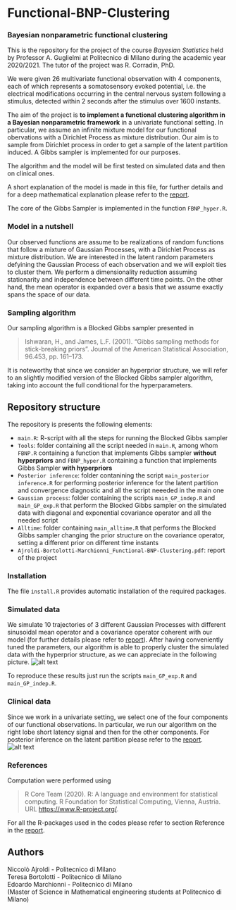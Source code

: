 # Functional-BNP-Clustering
###  Bayesian nonparametric functional clustering

This is the repository for the project of the course *Bayesian Statistics* held by Professor A. Guglielmi at Politecnico di Milano during the academic year 2020/2021.
The tutor of the project was R. Corradin, PhD.

We were given 26 multivariate functional observation with 4 components, each of which represents a somatosensory evoked potential, i.e. the electrical modifications occurring in the central nervous system following a stimulus, detected within 2 seconds after the stimulus over 1600 instants.

The aim of the project is **to implement a functional clustering algorithm in a Bayesian nonparametric framework** in a univariate functional setting. In particular, we assume an infinite mixture model for our functional obervations with a Dirichlet Process as mixture distribution. Our aim is to sample from Dirichlet process in order to get a sample of the latent partition induced. A Gibbs sampler is implemented for our purposes.

The algorithm and the model will be first tested on simulated data and then on clinical ones.

A short explanation of the model is made in this file, for further details and for a deep mathematical explanation please refer to the [report](link).

The core of the Gibbs Sampler is implemented in the function `FBNP_hyper.R`.

### Model in a nutshell

Our observed functions are assume to be realizations of random functions that follow a mixture of Gaussian Processes, with a Dirichlet Process as mixture distribution. We are interested in the latent random parameters defyining the Gaussian Process of each observation and we will exploit ties to cluster them. We perform a dimensionality reduction assuming stationarity and independence between different time points. On the other hand, the mean operator is expanded over a basis that we assume exactly spans the space of our data.  

### Sampling algorithm 

Our sampling algorithm is a Blocked Gibbs sampler presented in 
> Ishwaran, H., and James, L.F. (2001). “Gibbs sampling methods for stick-breaking priors”. Journal of the American Statistical Association, 96.453, pp. 161–173.

It is noteworthy that since we consider an hyperprior structure, we will refer to an slightly modified version of the Blocked Gibbs sampler algorithm, taking into account the full conditional for the hyperparameters.


## Repository structure
The repository is presents the following elements:
* `main.R`: R-script with all the steps for running the Blocked Gibbs sampler
* `Tools`: folder containing all the script needed in `main.R`, among whom `FBNP.R` containing a function that implements Gibbs sampler **without hyperpriors** and
     `FBNP_hyper.R` containing a function that implements Gibbs Sampler **with hyperpriors**
* `Posterior inference`: folder contanining the script `main_posterior inference.R` for performing posterior inference for the latent partition and convergence diagnostic and all the script neeeded in the main one
* `Gaussian process`: folder containing the scripts `main_GP_indep.R` and `main_GP_exp.R` that perform the Blocked Gibbs sampler on the simulated data with diagonal and exponential covariance operator and all the needed script
* `Alltime`: folder containing `main_alltime.R` that performs the Blocked Gibbs sampler changing the prior structure on the covariance operator, setting a different prior on different time instants
* `Ajroldi-Bortolotti-Marchionni_Functional-BNP-Clustering.pdf`: report of the project

### Installation

The file `install.R` provides automatic installation of the required packages.

### Simulated data
We simulate 10 trajectories of 3 different Gaussian Processes with different sinusoidal mean operator and a covariance operator coherent with our model (for further details please refer to [report](link)).
After having conveniently tuned the parameters, our algorithm is able to properly cluster the simulated data with the hyperprior structure, as we can appreciate in the following picture.
![alt text](https://github.com/Niccolo-Ajroldi/Functional-BNP-clustering/blob/main/pics/GP_ind.png)

To reproduce these results just run the scripts `main_GP_exp.R` and `main_GP_indep.R`.



### Clinical data
Since we work in a univariate setting, we select one of the four components of our functional observations. In particular, we run our algorithm on the right lobe short latency signal and then for the other components.
For posterior inference on the latent partition please refer to the  [report](link).
![alt text](https://github.com/Niccolo-Ajroldi/Functional-BNP-clustering/blob/main/pics/Data_cutted.png)


### References
Computation were performed using 
>  R Core Team (2020). R: A language and environment for statistical computing. R Foundation for Statistical Computing, Vienna, Austria. URL https://www.R-project.org/.

For all the R-packages used in the codes please refer to section Reference in the [report](link).



## Authors

Niccolò Ajroldi - Politecnico di Milano  \
Teresa Bortolotti - Politecnico di Milano \
Edoardo Marchionni - Politecnico di Milano \
(Master of Science in Mathematical engineering students at Politecnico di Milano)

